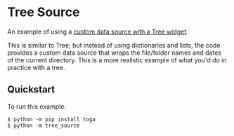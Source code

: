 # Tree Source

An example of using a
[custom data source with a Tree widget](https://toga.beeware.org/en/stable/reference/api/resources/sources/tree_source.html).

This is similar to Tree; but instead of using dictionaries and lists,
the code provides a custom data source that wraps the file/folder names
and dates of the current directory. This is a more realistic example of
what you'd do in practice with a tree.

## Quickstart

To run this example:

```
$ python -m pip install toga
$ python -m tree_source
```
